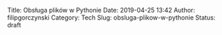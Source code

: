 Title: Obsługa plików w Pythonie
Date: 2019-04-25 13:42
Author: filipgorczynski
Category: Tech
Slug: obsluga-plikow-w-pythonie
Status: draft


